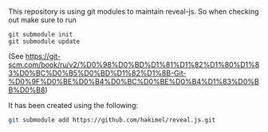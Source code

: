 This repository is using git modules to maintain reveal-js. So when checking out make sure to run
```
git submodule init
git submodule update
```
(See https://git-scm.com/book/ru/v2/%D0%98%D0%BD%D1%81%D1%82%D1%80%D1%83%D0%BC%D0%B5%D0%BD%D1%82%D1%8B-Git-%D0%9F%D0%BE%D0%B4%D0%BC%D0%BE%D0%B4%D1%83%D0%BB%D0%B8)

It has been created using the following:
```bash
git submodule add https://github.com/hakimel/reveal.js.git
```
